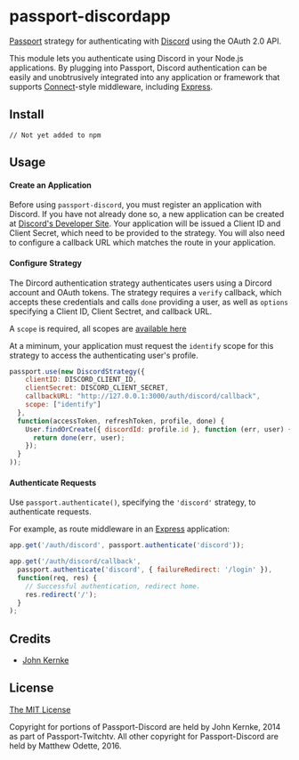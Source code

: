 # passport-discordapp

[Passport](https://github.com/jaredhanson/passport) strategy for authenticating
with [Discord](https://discordapp.com/) using the OAuth 2.0 API.

This module lets you authenticate using Discord in your Node.js applications.
By plugging into Passport, Discord authentication can be easily and
unobtrusively integrated into any application or framework that supports
[Connect](http://www.senchalabs.org/connect/)-style middleware, including
[Express](http://expressjs.com/).

## Install

    // Not yet added to npm

## Usage

#### Create an Application
Before using `passport-discord`, you must register an application with Discord. 
If you have not already done so, a new application can be created at 
[Discord's Developer Site](https://discordapp.com/developers/applications/me). 
Your application will be issued a Client ID and Client Secret, which need to be 
provided to the strategy. You will also need to configure a callback URL which 
matches the route in your application.

#### Configure Strategy
The Dircord authentication strategy authenticates users using a Dircord
account and OAuth tokens.  The strategy requires a `verify` callback, which
accepts these credentials and calls `done` providing a user, as well as
`options` specifying a Client ID, Client Sectret, and callback URL.

A `scope` is required, all scopes are [available here](https://discordapp.com/developers/docs/topics/oauth2#scopes)

At a miminum, your application must request the `identify` scope for this 
strategy to access the authenticating user's profile.

```javascript
passport.use(new DiscordStrategy({
    clientID: DISCORD_CLIENT_ID,
    clientSecret: DISCORD_CLIENT_SECRET,
    callbackURL: "http://127.0.0.1:3000/auth/discord/callback",
    scope: ["identify"]
  },
  function(accessToken, refreshToken, profile, done) {
    User.findOrCreate({ discordId: profile.id }, function (err, user) {
      return done(err, user);
    });
  }
));
```

#### Authenticate Requests

Use `passport.authenticate()`, specifying the `'discord'` strategy, to
authenticate requests.

For example, as route middleware in an [Express](http://expressjs.com/)
application:

```javascript
app.get('/auth/discord', passport.authenticate('discord'));

app.get('/auth/discord/callback', 
  passport.authenticate('discord', { failureRedirect: '/login' }),
  function(req, res) {
    // Successful authentication, redirect home.
    res.redirect('/');
  }
);
```


## Credits

  - [John Kernke](http://github.com/johnkernke)

## License

[The MIT License](http://opensource.org/licenses/MIT)

Copyright for portions of Passport-Discord are held by John Kernke, 2014 as part
of Passport-Twitchtv. All other copyright for Passport-Discord are held by 
Matthew Odette, 2016.
